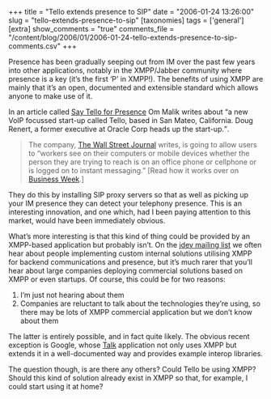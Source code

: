 +++
title = "Tello extends presence to SIP"
date = "2006-01-24 13:26:00"
slug = "tello-extends-presence-to-sip"
[taxonomies]
tags = ['general']
[extra]
show_comments = "true"
comments_file = "/content/blog/2006/01/2006-01-24-tello-extends-presence-to-sip-comments.csv"
+++

Presence has been gradually seeping out from IM over the past few years into other applications, notably in the XMPP/Jabber community where presence is a key (it’s the first ‘P’ in XMPP!). The benefits of using XMPP are mainly that it’s an open, documented and extensible standard which allows anyone to make use of it.

In an article called [Say Tello for Presence](http://gigaom.com/2006/01/22/tello/) Om Malik writes about <q cite="http://gigaom.com/2006/01/22/tello/">a new VoIP focussed start-up called Tello, based in San Mateo, California. Doug Renert, a former executive at Oracle Corp heads up the start-up.</q>.

> The company, [The Wall Street Journal](http://online.wsj.com/article/SB113798191905653294.html?mod=technology_main_whats_news) writes, is going to allow users to “workers see on their computers or mobile devices whether the person they are trying to reach is on an office phone or cellphone or is logged on to instant messaging.” \[Read how it works over on [Business Week](http://www.businessweek.com/technology/content/jan2006/tc20060123_428347.htm?campaign_id=rss_tech).\]

They do this by installing SIP proxy servers so that as well as picking up your IM presence they can detect your telephony presence. This is an interesting innovation, and one which, had I been paying attention to this market, would have been immediately obvious.

What’s more interesting is that this kind of thing could be provided by an XMPP-based application but probably isn’t. On the [jdev mailing list](http://mail.jabber.org/mailman/listinfo/jdev "for discussion of Jabber programming and software development") we often hear about people implementing custom internal solutions utilising XMPP for backend communications and presence, but it’s much rarer that you’ll hear about large companies deploying commercial solutions based on XMPP or even startups. Of course, this could be for two reasons:

1. I’m just not hearing about them
2. Companies are reluctant to talk about the technologies they’re using, so there may be lots of XMPP commercial application but we don’t know about them

The latter is entirely possible, and in fact quite likely. The obvious recent exception is Google, whose [Talk](http://www.google.com/talk/) application not only uses XMPP but extends it in a well-documented way and provides example interop libraries.

The question though, is are there any others? Could Tello be using XMPP? Should this kind of solution already exist in XMPP so that, for example, I could start using it at home?
